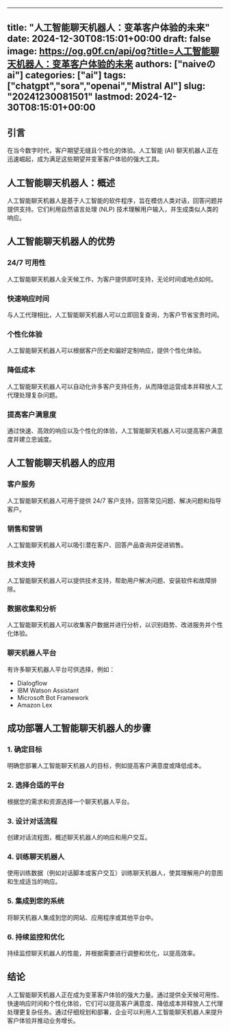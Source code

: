 
---
title: "人工智能聊天机器人：变革客户体验的未来"
date: 2024-12-30T08:15:01+00:00
draft: false
image: https://og.g0f.cn/api/og?title=人工智能聊天机器人：变革客户体验的未来
authors: ["naiveのai"]
categories: ["ai"]
tags: ["chatgpt","sora","openai","Mistral AI"]
slug: "20241230081501"
lastmod: 2024-12-30T08:15:01+00:00
---
## 引言

在当今数字时代，客户期望无缝且个性化的体验。人工智能 (AI) 聊天机器人正在迅速崛起，成为满足这些期望并变革客户体验的强大工具。

## 人工智能聊天机器人：概述

人工智能聊天机器人是基于人工智能的软件程序，旨在模仿人类对话，回答问题并提供支持。它们利用自然语言处理 (NLP) 技术理解用户输入，并生成类似人类的响应。

## 人工智能聊天机器人的优势

### 24/7 可用性

人工智能聊天机器人全天候工作，为客户提供即时支持，无论时间或地点如何。

### 快速响应时间

与人工代理相比，人工智能聊天机器人可以立即回复查询，为客户节省宝贵时间。

### 个性化体验

人工智能聊天机器人可以根据客户历史和偏好定制响应，提供个性化体验。

### 降低成本

人工智能聊天机器人可以自动化许多客户支持任务，从而降低运营成本并释放人工代理处理复杂问题。

### 提高客户满意度

通过快速、高效的响应以及个性化的体验，人工智能聊天机器人可以提高客户满意度并建立忠诚度。

## 人工智能聊天机器人的应用

### 客户服务

人工智能聊天机器人可用于提供 24/7 客户支持，回答常见问题、解决问题和指导客户。

### 销售和营销

人工智能聊天机器人可以吸引潜在客户、回答产品查询并促进销售。

### 技术支持

人工智能聊天机器人可以提供技术支持，帮助用户解决问题、安装软件和故障排除。

### 数据收集和分析

人工智能聊天机器人可以收集客户数据并进行分析，以识别趋势、改进服务并个性化体验。

### 聊天机器人平台

有许多聊天机器人平台可供选择，例如：

- Dialogflow
- IBM Watson Assistant
- Microsoft Bot Framework
- Amazon Lex

## 成功部署人工智能聊天机器人的步骤

### 1. 确定目标

明确您部署人工智能聊天机器人的目标，例如提高客户满意度或降低成本。

### 2. 选择合适的平台

根据您的需求和资源选择一个聊天机器人平台。

### 3. 设计对话流程

创建对话流程图，概述聊天机器人的响应和用户交互。

### 4. 训练聊天机器人

使用训练数据（例如对话脚本或客户交互）训练聊天机器人，使其理解用户的意图和生成适当的响应。

### 5. 集成到您的系统

将聊天机器人集成到您的网站、应用程序或其他平台中。

### 6. 持续监控和优化

持续监控聊天机器人的性能，并根据需要进行调整和优化，以提高效率。

## 结论

人工智能聊天机器人正在成为变革客户体验的强大力量。通过提供全天候可用性、快速响应时间和个性化体验，它们可以提高客户满意度、降低成本并释放人工代理处理更复杂任务。通过仔细规划和部署，企业可以利用人工智能聊天机器人来提升客户体验并推动业务增长。